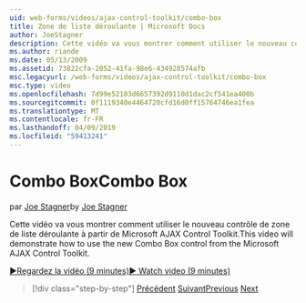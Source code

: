 ```yaml
---
uid: web-forms/videos/ajax-control-toolkit/combo-box
title: Zone de liste déroulante | Microsoft Docs
author: JoeStagner
description: Cette vidéo va vous montrer comment utiliser le nouveau contrôle de zone de liste déroulante à partir de Microsoft AJAX Control Toolkit.
ms.author: riande
ms.date: 05/13/2009
ms.assetid: 73822cfa-2052-41fa-98e6-434928574afb
msc.legacyurl: /web-forms/videos/ajax-control-toolkit/combo-box
msc.type: video
ms.openlocfilehash: 7d99e52103d6657392d9110d1dac2cf541ea400b
ms.sourcegitcommit: 0f1119340e4464720cfd16d0ff15764746ea1fea
ms.translationtype: MT
ms.contentlocale: fr-FR
ms.lasthandoff: 04/09/2019
ms.locfileid: "59413241"
---
```

# <a name="combo-box"></a><span data-ttu-id="ed1d9-103">Combo Box</span><span class="sxs-lookup"><span data-stu-id="ed1d9-103">Combo Box</span></span>

<span data-ttu-id="ed1d9-104">par [Joe Stagner](https://github.com/JoeStagner)</span><span class="sxs-lookup"><span data-stu-id="ed1d9-104">by [Joe Stagner](https://github.com/JoeStagner)</span></span>

<span data-ttu-id="ed1d9-105">Cette vidéo va vous montrer comment utiliser le nouveau contrôle de zone de liste déroulante à partir de Microsoft AJAX Control Toolkit.</span><span class="sxs-lookup"><span data-stu-id="ed1d9-105">This video will demonstrate how to use the new Combo Box control from the Microsoft AJAX Control Toolkit.</span></span>

[<span data-ttu-id="ed1d9-106">&#9654;Regardez la vidéo (9 minutes)</span><span class="sxs-lookup"><span data-stu-id="ed1d9-106">&#9654; Watch video (9 minutes)</span></span>](https://channel9.msdn.com/Blogs/ASP-NET-Site-Videos/combo-box)

> [!div class="step-by-step"]
> <span data-ttu-id="ed1d9-107">[Précédent](color-picker.md)
> [Suivant](editor-control.md)</span><span class="sxs-lookup"><span data-stu-id="ed1d9-107">[Previous](color-picker.md)
[Next](editor-control.md)</span></span>
